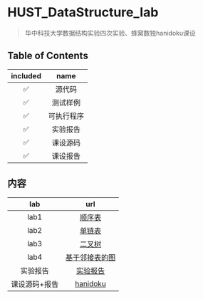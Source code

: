 # HUST_DataStructure_lab
> 华中科技大学数据结构实验四次实验、蜂窝数独hanidoku课设
## Table of Contents
|included|name|
|:--:|:--:|
|✅|源代码|
|✅|测试样例|
|✅|可执行程序|
|✅|实验报告|
|✅|课设源码|
|✅|课设报告|
## 内容
|lab|url|
|:--:|:--:|
|lab1|[顺序表](U1)|
|lab2|[单链表](u2)|
|lab3|[二叉树](U3)|
|lab4|[基于邻接表的图](U4)|
|实验报告|[实验报告](report.pdf)|
|课设源码+报告|[hanidoku](hanidoku)|

